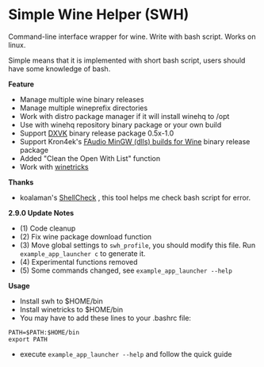 # Simple Wine Helper (SWH)

 Command-line interface wrapper for wine. Write with bash script. Works on linux.
 
 Simple means that it is implemented with short bash script, users should have some knowledge of bash.

 **Feature**
* Manage multiple wine binary releases
* Manage multiple wineprefix directories
* Work with distro package manager if it will install winehq to /opt
* Use with winehq repository binary package or your own build
* Support [DXVK](https://github.com/doitsujin/dxvk) binary release package 0.5x-1.0
* Support Kron4ek's [FAudio MinGW (dlls) builds for Wine](https://github.com/Kron4ek/FAudio-Builds) binary release package
* Added "Clean the Open With List" function
* Work with [winetricks](https://wiki.winehq.org/Winetricks)

 **Thanks**
 * koalaman's [ShellCheck](https://github.com/koalaman/shellcheck) , this tool helps me check bash script for error.

 **2.9.0 Update Notes**
* (1) Code cleanup
* (2) Fix wine package download function
* (3) Move global settings to `swh_profile`, you should modify this file. Run `example_app_launcher c` to generate it.
* (4) Experimental functions removed
* (5) Some commands changed, see `example_app_launcher --help`

 **Usage**
* Install swh to $HOME/bin
* Install winetricks to $HOME/bin
* You may have to add these lines to your .bashrc file:
```
PATH=$PATH:$HOME/bin
export PATH
```
* execute `example_app_launcher --help` and follow the quick guide
